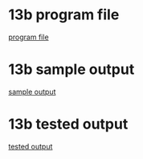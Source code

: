 # 13b program file
[program file](program.jpg)

# 13b sample output
[sample output](sampleoutput.jpg)

# 13b tested output
[tested output](testedoutput.jpg)
